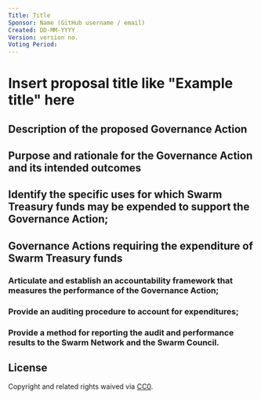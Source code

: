 ```yaml
---
Title: Title
Sponsor: Name (GitHub username / email)
Created: DD-MM-YYYY
Version: version no.
Voting Period: 
---
```


# Insert proposal title like "Example title" here

## Description of the proposed Governance Action

## Purpose and rationale for the Governance Action and its intended outcomes

## Identify the specific uses for which Swarm Treasury funds may be expended to support the Governance Action;

## Governance Actions requiring the expenditure of Swarm Treasury funds
### Articulate and establish an accountability framework that measures the performance of the Governance Action;
### Provide an auditing procedure to account for expenditures;
### Provide a method for reporting the audit and performance results to the Swarm Network and the Swarm Council.

## License
Copyright and related rights waived via [CC0](https://creativecommons.org/publicdomain/zero/1.0/).
